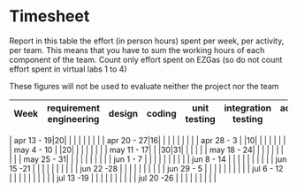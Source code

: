 # Timesheet

Report in this table the effort (in person hours) spent per week, per activity, per team. 
This means that you have to sum the working hours of each component of the team.
Count only effort spent on EZGas (so do not count effort spent in virtual labs 1 to 4)

These figures will not be used to evaluate neither the project nor the team

| Week | requirement engineering | design | coding | unit testing | integration testing | acceptance testing | management | git maven |
|:----------:|:--------:|:-----------:|:-----------:|:----------:|:------------:|:---------------:|:-------------:|:--------------:|

| apr 13 - 19|20|  |  |  |  |  |  |  | 
| apr 20 - 27|16|  |  |  |  |  |  |  | 
| apr 28 - 3 |  |10|  |  |  |  |  |  | 
| may 4 - 10 |  |20|  |  |  |  |  |  | 
| may 11 - 17|  |  |30|31|  |  |  |  | 
| may 18 - 24|  |  |  |  |  |  |  |  | 
| may 25 - 31|  |  |  |  |  |  |  |  | 
| jun 1 -  7 |  |  |  |  |  |  |  |  | 
| jun 8 - 14 |  |  |  |  |  |  |  |  | 
| jun 15 -21 |  |  |  |  |  |  |  |  | 
| jun 22 -28 |  |  |  |  |  |  |  |  | 
| jun 29 - 5 |  |  |  |  |  |  |  |  | 
| jul 6 - 12 |  |  |  |  |  |  |  |  | 
| jul 13 -19 |  |  |  |  |  |  |  |  | 
| jul 20 -26 |  |  |  |  |  |  |  |  | 
